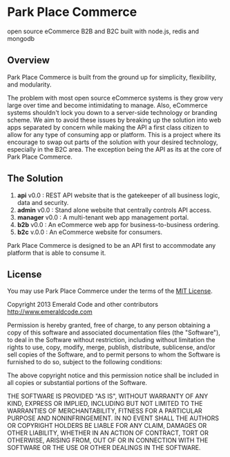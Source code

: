 # Park Place Commerce
open source eCommerce B2B and B2C built with node.js, redis and mongodb
## Overview
Park Place Commerce is built from the ground up for simplicity, flexibility, and modularity. 

The problem with most open source eCommerce systems is they grow very large over time and become intimidating to manage. Also, eCommerce systems shouldn't lock you down to a server-side technology or branding scheme. We aim to avoid these issues by breaking up the solution into web apps separated by concern while making the API a first class citizen to allow for any type of consuming app or platform. This is a project where its encourage to swap out parts of the solution with your desired technology, especially in the B2C area. The exception being the API as its at the core of Park Place Commerce.

## The Solution
  1. **api** v0.0 : REST API website that is the gatekeeper of all business logic, data and security.
  2. **admin** v0.0 : Stand alone website that centrally controls API access.
  3. **manager** v0.0 : A multi-tenant web app management portal.
  4. **b2b** v0.0 : An eCommerce web app for business-to-business ordering.
  5. **b2c** v.0.0 : An eCommerce website for consumers.

Park Place Commerce is designed to be an API first to accommodate any platform that is able to consume it.

## License
You may use Park Place Commerce under the terms of the [MIT License](http://en.wikipedia.org/wiki/MIT_License).

Copyright 2013 Emerald Code and other contributors
http://www.emeraldcode.com

Permission is hereby granted, free of charge, to any person obtaining
a copy of this software and associated documentation files (the
"Software"), to deal in the Software without restriction, including
without limitation the rights to use, copy, modify, merge, publish,
distribute, sublicense, and/or sell copies of the Software, and to
permit persons to whom the Software is furnished to do so, subject to
the following conditions:

The above copyright notice and this permission notice shall be
included in all copies or substantial portions of the Software.

THE SOFTWARE IS PROVIDED "AS IS", WITHOUT WARRANTY OF ANY KIND,
EXPRESS OR IMPLIED, INCLUDING BUT NOT LIMITED TO THE WARRANTIES OF
MERCHANTABILITY, FITNESS FOR A PARTICULAR PURPOSE AND
NONINFRINGEMENT. IN NO EVENT SHALL THE AUTHORS OR COPYRIGHT HOLDERS BE
LIABLE FOR ANY CLAIM, DAMAGES OR OTHER LIABILITY, WHETHER IN AN ACTION
OF CONTRACT, TORT OR OTHERWISE, ARISING FROM, OUT OF OR IN CONNECTION
WITH THE SOFTWARE OR THE USE OR OTHER DEALINGS IN THE SOFTWARE.
